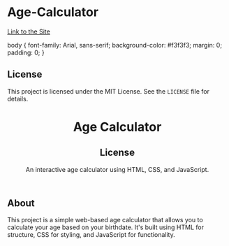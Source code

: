 # Age-Calculator
[Link to the Site](https://superlative-naiad-eed992.netlify.app)




<!DOCTYPE html>
<html>
<head>
    <title>Age Calculator README</title>
        body {
            font-family: Arial, sans-serif;
            background-color: #f3f3f3;
            margin: 0;
            padding: 0;
        }
</head>
<body>
      <h2>License</h2>
        <p>This project is licensed under the MIT License. See the <code>LICENSE</code> file for details.</p>
    <header>
        <h1>Age Calculator</h1>
          <h2>License</h2>
        <p>An interactive age calculator using HTML, CSS, and JavaScript.</p>
    </header>
    <div class="container">
        <h2>About</h2>
        <p>This project is a simple web-based age calculator that allows you to calculate your age based on your birthdate. It's built using HTML for structure, CSS for styling, and JavaScript for functionality.</p>

       
</body>
</html>

